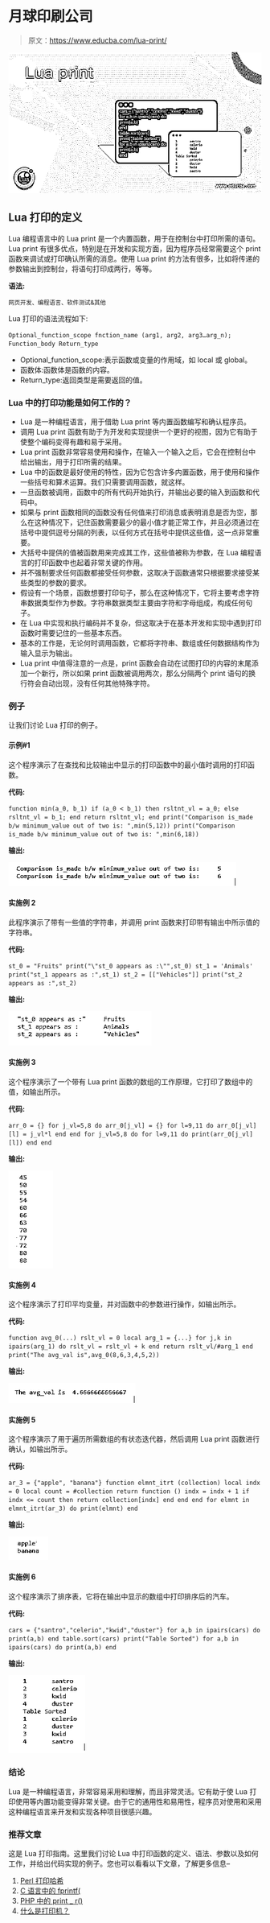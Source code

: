 # 月球印刷公司

> 原文：<https://www.educba.com/lua-print/>

![Lua print](img/1a5b0704bd27910ac8eed5f7f601fd48.png)



## Lua 打印的定义

Lua 编程语言中的 Lua print 是一个内置函数，用于在控制台中打印所需的语句。Lua print 有很多优点，特别是在开发和实现方面，因为程序员经常需要这个 print 函数来调试或打印确认所需的消息。使用 Lua print 的方法有很多，比如将传递的参数输出到控制台，将语句打印成两行，等等。

**语法:**

<small>网页开发、编程语言、软件测试&其他</small>

Lua 打印的语法流程如下:

`Optional_function_scope fnction_name (arg1, arg2, arg3…arg_n);
Function_body
Return_type`

*   Optional_function_scope:表示函数或变量的作用域，如 local 或 global。
*   函数体:函数体是函数的内容。
*   Return_type:返回类型是需要返回的值。

### Lua 中的打印功能是如何工作的？

*   Lua 是一种编程语言，用于借助 Lua print 等内置函数编写和确认程序员。
*   调用 Lua print 函数有助于为开发和实现提供一个更好的视图，因为它有助于使整个编码变得有趣和易于采用。
*   Lua print 函数非常容易使用和操作，在输入一个输入之后，它会在控制台中给出输出，用于打印所需的结果。
*   Lua 中的函数是最好使用的特性，因为它包含许多内置函数，用于使用和操作一些括号和算术运算。我们只需要调用函数，就这样。
*   一旦函数被调用，函数中的所有代码开始执行，并输出必要的输入到函数和代码中。
*   如果与 print 函数相同的函数没有任何值来打印消息或表明消息是否为空，那么在这种情况下，记住函数需要最少的最小值才能正常工作，并且必须通过在括号中提供逗号分隔的列表，以任何方式在括号中提供这些值，这一点非常重要。
*   大括号中提供的值被函数用来完成其工作，这些值被称为参数，在 Lua 编程语言的打印函数中也起着非常关键的作用。
*   并不强制要求任何函数都接受任何参数，这取决于函数通常只根据要求接受某些类型的参数的要求。
*   假设有一个场景，函数想要打印句子，那么在这种情况下，它将主要考虑字符串数据类型作为参数。字符串数据类型主要由字符和字母组成，构成任何句子。
*   在 Lua 中实现和执行编码并不复杂，但这取决于在基本开发和实现中遇到打印函数时需要记住的一些基本东西。
*   基本的工作是，无论何时调用函数，它都将字符串、数组或任何数据结构作为输入显示为输出。
*   Lua print 中值得注意的一点是，print 函数会自动在试图打印的内容的末尾添加一个新行，所以如果 print 函数被调用两次，那么分隔两个 print 语句的换行符会自动出现，没有任何其他特殊字符。

### 例子

让我们讨论 Lua 打印的例子。

#### 示例#1

这个程序演示了在查找和比较输出中显示的打印函数中的最小值时调用的打印函数。

**代码:**

`function min(a_0, b_1)
if (a_0 < b_1) then
rsltnt_vl = a_0;
else
rsltnt_vl = b_1;
end
return rsltnt_vl;
end
print("Comparison is_made b/w minimum_value out of two is: ",min(5,12))
print("Comparison is_made b/w minimum_value out of two is: ",min(6,18))`

**输出:**

![lua print 1](img/4861d01989bf0e4f75d9a2c31655f774.png)



#### 实施例 2

此程序演示了带有一些值的字符串，并调用 print 函数来打印带有输出中所示值的字符串。

**代码:**

`st_0 = "Fruits"
print("\"st_0 appears as :\"",st_0)
st_1 = 'Animals'
print("st_1 appears as :",st_1)
st_2 = [["Vehicles"]] print("st_2 appears as :",st_2)`

**输出:**

![lua print 2](img/d86f708a297826de23d8c6b32cac6327.png)



#### 实施例 3

这个程序演示了一个带有 Lua print 函数的数组的工作原理，它打印了数组中的值，如输出所示。

**代码:**

`arr_0 = {}
for j_vl=5,8 do
arr_0[j_vl] = {}
for l=9,11 do
arr_0[j_vl][l] = j_vl*l
end
end
for j_vl=5,8 do
for l=9,11 do
print(arr_0[j_vl][l])
end
end`

**输出:**

![lua print 3](img/f6e0a4284eeea789c69ac9c03aecfa21.png)



#### 实施例 4

这个程序演示了打印平均变量，并对函数中的参数进行操作，如输出所示。

**代码:**

`function avg_0(...)
rslt_vl = 0
local arg_1 = {...}
for j,k in ipairs(arg_1) do
rslt_vl = rslt_vl + k
end
return rslt_vl/#arg_1
end
print("The avg_val is",avg_0(8,6,3,4,5,2))`

**输出:**

![lua print 4](img/3a8ca3b801ac32bfdc7bfee92e0391ea.png)



#### 实施例 5

这个程序演示了用于遍历所需数组的有状态迭代器，然后调用 Lua print 函数进行确认，如输出所示。

**代码:**

`ar_3 = {"apple", "banana"}
function elmnt_itrt (collection)
local indx = 0
local count = #collection
return function ()
indx = indx + 1
if indx <= count
then
return collection[indx] end
end
end
for elmnt in elmnt_itrt(ar_3)
do
print(elmnt)
end`

**输出:**

![example 5](img/45ad8f86d00b5a9c46d3aa8f75ec5389.png)



#### 实施例 6

这个程序演示了排序表，它将在输出中显示的数组中打印排序后的汽车。

**代码:**

`cars = {"santro","celerio","kwid","duster"}
for a,b in ipairs(cars) do
print(a,b)
end
table.sort(cars)
print("Table Sorted")
for a,b in ipairs(cars) do
print(a,b)
end`

**输出:**

![example 6](img/931f354cb3b49ed5cfc60d8cfa4e429f.png)



### 结论

Lua 是一种编程语言，非常容易采用和理解，而且非常灵活。它有助于使 Lua 打印使用等内置功能变得非常关键。由于它的通用性和易用性，程序员对使用和采用这种编程语言来开发和实现各种项目很感兴趣。

### 推荐文章

这是 Lua 打印指南。这里我们讨论 Lua 中打印函数的定义、语法、参数以及如何工作，并给出代码实现的例子。您也可以看看以下文章，了解更多信息–

1.  [Perl 打印哈希](https://www.educba.com/perl-print-hash/)
2.  [C 语言中的 fprintf(](https://www.educba.com/fprintf-in-c/)
3.  [PHP 中的 print _ r()](https://www.educba.com/print_r-in-php/)
4.  [什么是打印机？](https://www.educba.com/what-is-printer/)





